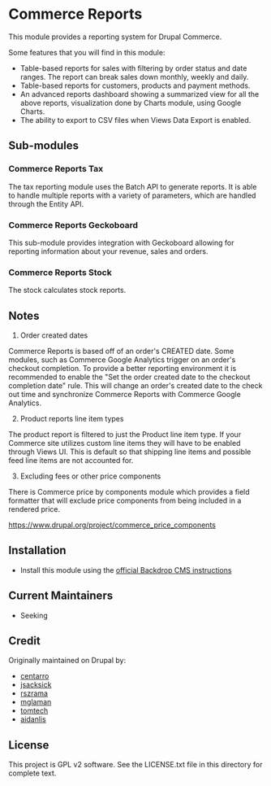 # Commerce Reports

This module provides a reporting system for Drupal Commerce.

Some features that you will find in this module:

* Table-based reports for sales with filtering by order status and date ranges.
  The report can break sales down monthly, weekly and daily.
* Table-based reports for customers, products and payment methods.
* An advanced reports dashboard showing a summarized view for all the above
  reports, visualization done by Charts module, using Google Charts.
* The ability to export to CSV files when Views Data Export is enabled.

## Sub-modules

### Commerce Reports Tax

The tax reporting module uses the Batch API to generate reports. It is able to
handle multiple reports with a variety of parameters, which are handled through
the Entity API.

### Commerce Reports Geckoboard

This sub-module provides integration with Geckoboard allowing for reporting
information about your revenue, sales and orders.

### Commerce Reports Stock

The stock calculates stock reports.

## Notes

1. Order created dates

Commerce Reports is based off of an order's CREATED date. Some modules, such as
Commerce Google Analytics trigger on an order's checkout completion. To provide
a better reporting environment it is recommended to enable the "Set the order
created date to the checkout completion date" rule. This will change an order's
created date to the check out time and synchronize Commerce Reports with
Commerce Google Analytics.

2. Product reports line item types

The product report is filtered to just the Product line item type. If your
Commerce site utilizes custom line items they will have to be enabled through
Views UI. This is default so that shipping line items and possible feed line
items are not accounted for.

3. Excluding fees or other price components

There is Commerce price by components module which provides a field formatter
that will exclude price components from being included in a rendered price.

https://www.drupal.org/project/commerce_price_components

## Installation

* Install this module using the [official Backdrop CMS instructions](https://backdropcms.org/guide/modules)

## Current Maintainers

* Seeking

## Credit

Originally maintained on Drupal by:

* [centarro](https://www.drupal.org/u/centarro)
* [jsacksick](https://www.drupal.org/u/jsacksick)
* [rszrama](https://www.drupal.org/u/rszrama)
* [mglaman](https://www.drupal.org/u/mglaman)
* [tomtech](https://www.drupal.org/u/tomtech)
* [aidanlis](https://www.drupal.org/u/aidanlis)

## License

This project is GPL v2 software. See the LICENSE.txt file in this directory for complete text.

